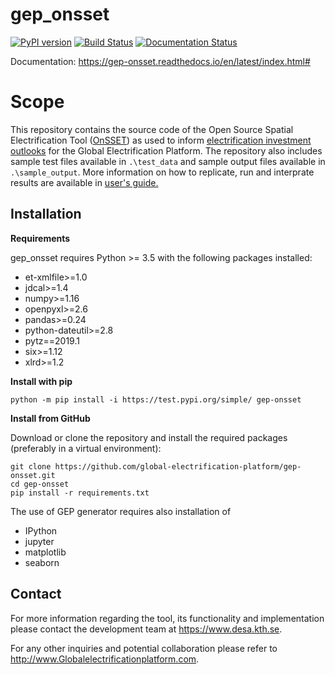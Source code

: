 gep_onsset
=================================

[![PyPI version](https://badge.fury.io/py/gridfinder.svg)](https://test.pypi.org/project/gep-onsset/)  [![Build Status](https://travis-ci.org/global-electrification-platform/gep-onsset.svg?branch=master)](https://travis-ci.org/global-electrification-platform/gep-onsset) [![Documentation Status](https://readthedocs.org/projects/gep-onsset/badge/?version=latest)](https://gep-onsset.readthedocs.io/en/latest/?badge=latest)

Documentation: https://gep-onsset.readthedocs.io/en/latest/index.html#

# Scope

This repository contains the source code of the Open Source Spatial Electrification Tool ([OnSSET](http://www.onsset.org/)) as used to inform [electrification investment outlooks](http://gep-explorer.surge.sh/) for the Global Electrification Platform. The repository also includes sample test files available in ```.\test_data``` and sample output files available in ```.\sample_output```. More information on how to replicate, run and interprate results are available in [user's guide.](https://gep-onsset.readthedocs.io/en/latest/index.html#)

## Installation

**Requirements**

gep_onsset requires Python >= 3.5 with the following packages installed:
- et-xmlfile>=1.0
- jdcal>=1.4
- numpy>=1.16
- openpyxl>=2.6
- pandas>=0.24
- python-dateutil>=2.8
- pytz==2019.1
- six>=1.12
- xlrd>=1.2


**Install with pip**

```
python -m pip install -i https://test.pypi.org/simple/ gep-onsset
```

**Install from GitHub**

Download or clone the repository and install the required packages (preferably in a virtual environment):

```
git clone https://github.com/global-electrification-platform/gep-onsset.git
cd gep-onsset
pip install -r requirements.txt
```

The use of GEP generator requires also installation of 
- IPython
- jupyter
- matplotlib
- seaborn

## Contact
For more information regarding the tool, its functionality and implementation please contact the development team at https://www.desa.kth.se.

For any other inquiries and potential collaboration please refer to http://www.Globalelectrificationplatform.com.
